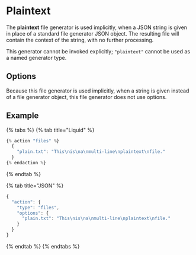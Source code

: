 # Plaintext

The **plaintext** file generator is used implicitly, when a JSON string is given in place of a standard file generator JSON object. The resulting file will contain the context of the string, with no further processing.

This generator cannot be invoked explicitly; `"plaintext"` cannot be used as a named generator type.

## Options

Because this file generator is used implicitly, when a string is given instead of a file generator object, this file generator does not use options.

## Example

{% tabs %}
{% tab title="Liquid" %}
```javascript
{% action "files" %}
  {
    "plain.txt": "This\nis\na\nmulti-line\nplaintext\nfile."
  }
{% endaction %}
```
{% endtab %}

{% tab title="JSON" %}
```javascript
{
  "action": {
    "type": "files",
    "options": {
      "plain.txt": "This\nis\na\nmulti-line\nplaintext\nfile."
    }
  }
}
```
{% endtab %}
{% endtabs %}



